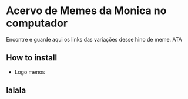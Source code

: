 Acervo de Memes da Monica no computador
=========================

Encontre e guarde aqui os links das variações desse hino de meme. ATA

## How to install

- Logo menos

## lalala





